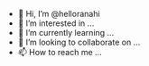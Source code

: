 - 👋 Hi, I’m @helloranahi
- 👀 I’m interested in ...
- 🌱 I’m currently learning ...
- 💞️ I’m looking to collaborate on ...
- 📫 How to reach me ...

<!---
helloranahi/helloranahi is a ✨ special ✨ repository because its `README.md` (this file) appears on your GitHub profile.
You can click the Preview link to take a look at your changes.
--->
